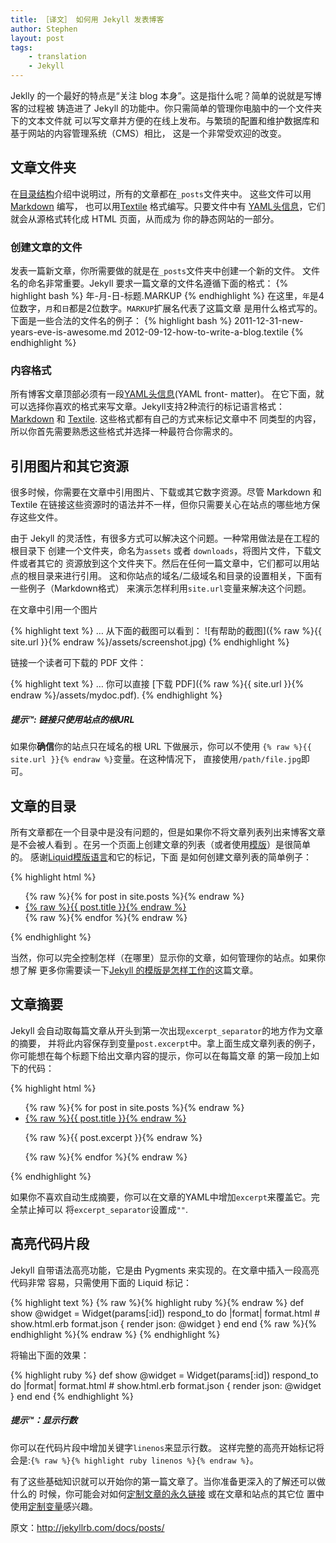 ```yaml
---
title: ［译文］ 如何用 Jekyll 发表博客
author: Stephen
layout: post
tags:
    - translation
    - Jekyll
---
```

Jeklly 的一个最好的特点是“关注 blog 本身”。这是指什么呢？简单的说就是写博客的过程被 
铸造进了 Jekyll 的功能中。你只需简单的管理你电脑中的一个文件夹下的文本文件就
可以写文章并方便的在线上发布。与繁琐的配置和维护数据库和基于网站的内容管理系统（CMS）相比，
这是一个非常受欢迎的改变。
<!--more-->

## 文章文件夹

在[目录结构](../structure/)介绍中说明过，所有的文章都在`_posts`文件夹中。
这些文件可以用[Markdown](http://daringfireball.net/projects/markdown/) 编写，
也可以用[Textile](http://textile.sitemonks.com/) 格式编写。只要文件中有
[YAML头信息](../frontmatter/)，它们就会从源格式转化成 HTML 页面，从而成为
你的静态网站的一部分。

### 创建文章的文件

发表一篇新文章，你所需要做的就是在`_posts`文件夹中创建一个新的文件。
文件名的命名非常重要。Jekyll 要求一篇文章的文件名遵循下面的格式：
{% highlight bash %}
年-月-日-标题.MARKUP
{% endhighlight %} 
在这里，`年`是4位数字，`月`和`日`都是2位数字。`MARKUP`扩展名代表了这篇文章
是用什么格式写的。下面是一些合法的文件名的例子：
{% highlight bash %}
2011-12-31-new-years-eve-is-awesome.md
2012-09-12-how-to-write-a-blog.textile
{% endhighlight %}


### 内容格式

所有博客文章顶部必须有一段[YAML头信息](../frontmatter/)(YAML front- matter)。
在它下面，就可以选择你喜欢的格式来写文章。Jekyll支持2种流行的标记语言格式：
[Markdown](http://daringfireball.net/projects/markdown/) 和
[Textile](http://textile.sitemonks.com/). 这些格式都有自己的方式来标记文章中不
同类型的内容，所以你首先需要熟悉这些格式并选择一种最符合你需求的。

## 引用图片和其它资源

很多时候，你需要在文章中引用图片、下载或其它数字资源。尽管 Markdown 和 Textile
在链接这些资源时的语法并不一样，但你只需要关心在站点的哪些地方保存这些文件。

由于 Jekyll 的灵活性，有很多方式可以解决这个问题。一种常用做法是在工程的根目录下
创建一个文件夹，命名为`assets` 或者 `downloads`，将图片文件，下载文件或者其它的
资源放到这个文件夹下。然后在任何一篇文章中，它们都可以用站点的根目录来进行引用。
这和你站点的域名/二级域名和目录的设置相关，下面有一些例子（Markdown格式）
来演示怎样利用`site.url`变量来解决这个问题。

在文章中引用一个图片

{% highlight text %}
… 从下面的截图可以看到：
![有帮助的截图]({% raw %}{{ site.url }}{% endraw %}/assets/screenshot.jpg)
{% endhighlight %}

链接一个读者可下载的 PDF 文件：

{% highlight text %}
… 你可以直接 [下载 PDF]({% raw %}{{ site.url }}{% endraw %}/assets/mydoc.pdf).
{% endhighlight %}

<div class="note">
  <h5>提示™: 链接只使用站点的根URL</h5>
  <p>
    如果你<strong>确信</strong>你的站点只在域名的根 URL 下做展示，你可以不使用
     <code>{% raw %}{{ site.url }}{% endraw %}</code>变量。在这种情况下，
     直接使用<code>/path/file.jpg</code>即可。
  </p>
</div>

## 文章的目录

所有文章都在一个目录中是没有问题的，但是如果你不将文章列表列出来博客文章是不会被人看到
。在另一个页面上创建文章的列表（或者使用[模版](../templates/)）是很简单的。
感谢[Liquid模版语言](http://wiki.shopify.com/Liquid)和它的标记，下面
是如何创建文章列表的简单例子：

{% highlight html %}
<ul>
  {% raw %}{% for post in site.posts %}{% endraw %}
    <li>
      <a href="{% raw %}{{ post.url }}{% endraw %}">{% raw %}{{ post.title }}{% endraw %}</a>
    </li>
  {% raw %}{% endfor %}{% endraw %}
</ul>
{% endhighlight %}

当然，你可以完全控制怎样（在哪里）显示你的文章，如何管理你的站点。如果你想了解
更多你需要读一下[Jekyll 的模版是怎样工作的](../templates/)这篇文章。

## 文章摘要

Jekyll 会自动取每篇文章从开头到第一次出现`excerpt_separator`的地方作为文章的摘要，
并将此内容保存到变量`post.excerpt`中。拿上面生成文章列表的例子，你可能想在每个标题下给出文章内容的提示，你可以在每篇文章
的第一段加上如下的代码：

{% highlight html %}
<ul>
  {% raw %}{% for post in site.posts %}{% endraw %}
    <li>
      <a href="{% raw %}{{ post.url }}{% endraw %}">{% raw %}{{ post.title }}{% endraw %}</a>
      <p>{% raw %}{{ post.excerpt }}{% endraw %}</p>
    </li>
  {% raw %}{% endfor %}{% endraw %}
</ul>
{% endhighlight %}

如果你不喜欢自动生成摘要，你可以在文章的YAML中增加`excerpt`来覆盖它。完全禁止掉可以
将`excerpt_separator`设置成`""`.

## 高亮代码片段

Jekyll 自带语法高亮功能，它是由 Pygments 来实现的。在文章中插入一段高亮代码非常
容易，只需使用下面的 Liquid 标记：

{% highlight text %}
{% raw %}{% highlight ruby %}{% endraw %}
def show
  @widget = Widget(params[:id])
  respond_to do |format|
    format.html # show.html.erb
    format.json { render json: @widget }
  end
end
{% raw %}{% endhighlight %}{% endraw %}
{% endhighlight %}

将输出下面的效果：

{% highlight ruby %}
def show
  @widget = Widget(params[:id])
  respond_to do |format|
    format.html # show.html.erb
    format.json { render json: @widget }
  end
end
{% endhighlight %}

<div class="note">
  <h5>提示™：显示行数</h5>
  <p>
    你可以在代码片段中增加关键字<code>linenos</code>来显示行数。
    这样完整的高亮开始标记将会是:<code>{% raw %}{% highlight ruby linenos %}{% endraw %}</code>。
  </p>
</div>

有了这些基础知识就可以开始你的第一篇文章了。当你准备更深入的了解还可以做什么的
时候，你可能会对如何[定制文章的永久链接](../permalinks/) 或在文章和站点的其它位
置中使用[定制变量](../variables/)感兴趣。

原文：<a href="http://jekyllrb.com/docs/posts/" target="_blank">http://jekyllrb.com/docs/posts/</a>
